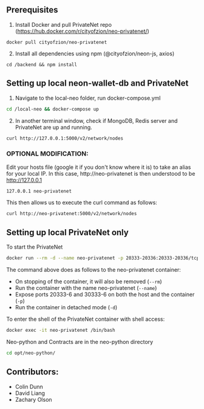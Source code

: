 ## Prerequisites
1. Install Docker and pull PrivateNet repo (https://hub.docker.com/r/cityofzion/neo-privatenet/)
```
docker pull cityofzion/neo-privatenet
```
2. Install all dependencies using npm (@cityofzion/neon-js, axios)
```
cd /backend && npm install
```

## Setting up local neon-wallet-db and PrivateNet
1. Navigate to the local-neo folder, run docker-compose.yml
```bash
cd /local-neo && docker-compose up
```
2. In another terminal window, check if MongoDB, Redis server and PrivateNet are up and running.
```bash
curl http://127.0.0.1:5000/v2/network/nodes
```

### OPTIONAL MODIFICATION:
Edit your hosts file (google it if you don't know where it is) to take an alias for your local IP.
In this case, http://neo-privatenet is then understood to be http://127.0.0.1
```
127.0.0.1 neo-privatenet
```
This then allows us to execute the curl command as follows:
```bash
curl http://neo-privatenet:5000/v2/network/nodes
```

## Setting up local PrivateNet only
To start the PrivateNet
```bash
docker run --rm -d --name neo-privatenet -p 20333-20336:20333-20336/tcp -p 30333-30336:30333-30336/tcp cityofzion/neo-privatenet
```
The command above does as follows to the neo-privatenet container:
 * On stopping of the container, it will also be removed (```--rm```)
 * Run the container with the name neo-privatenet (```--name```)
 * Expose ports 20333-6 and 30333-6 on both the host and the container (```-p```)
 * Run the container in detached mode (```-d```)

To enter the shell of the PrivateNet container with shell access:
```bash
docker exec -it neo-privatenet /bin/bash
```

Neo-python and Contracts are in the neo-python directory
```bash
cd opt/neo-python/
```

## Contributors:
 * Colin Dunn
 * David Liang
 * Zachary Olson
